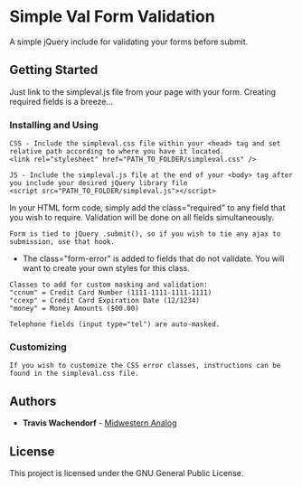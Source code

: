 # Simple Val Form Validation

A simple jQuery include for validating your forms before submit.

## Getting Started

Just link to the simpleval.js file from your page with your form. Creating required fields is a breeze...

### Installing and Using

```
CSS - Include the simpleval.css file within your <head> tag and set relative path according to where you have it located.
<link rel="stylesheet" href="PATH_TO_FOLDER/simpleval.css" />
```

```
JS - Include the simpleval.js file at the end of your <body> tag after you include your desired jQuery library file
<script src="PATH_TO_FOLDER/simpleval.js"></script>
```

In your HTML form code, simply add the class="required" to any field that you wish to require. Validation will be done on all fields simultaneously.
```
Form is tied to jQuery .submit(), so if you wish to tie any ajax to submission, use that hook.
```

* The class="form-error" is added to fields that do not validate. You will want to create your own styles for this class.
```
Classes to add for custom masking and validation:
"ccnum" = Credit Card Number (1111-1111-1111-1111)
"ccexp" = Credit Card Expiration Date (12/1234)
"money" = Money Amounts ($00.00)

Telephone fields (input type="tel") are auto-masked.
```

### Customizing

```
If you wish to customize the CSS error classes, instructions can be found in the simpleval.css file.
```

## Authors

* **Travis Wachendorf** - [Midwestern Analog](https://midwestern.io)

## License

This project is licensed under the GNU General Public License.
